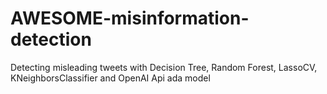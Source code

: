 # AWESOME-misinformation-detection
Detecting misleading tweets with Decision Tree, Random Forest, LassoCV, KNeighborsClassifier and OpenAI Api ada model
